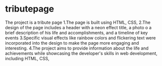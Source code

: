 # tributepage 
The project is a tribute page 
1.The page is built using HTML, CSS,
2.The design of the page includes a header with a neon effect title, a photo o a brief description of his life and accomplishments, and a timeline of key events
3.Specific visual effects like rainbow colors and flickering text were incorporated into the design to make the page more engaging and interesting.
4.The project aims to provide information about the life and achievements while showcasing the developer's skills in web development, including HTML, CSS, 
